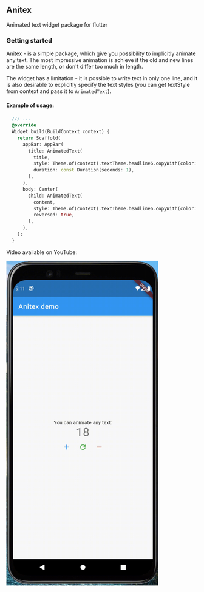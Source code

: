 ## Anitex

Animated text widget package for flutter

### Getting started
Anitex - is a simple package, which give you possibility to implicitly
animate any text. The most impressive animation is achieve if the old
and new lines are the same length, or don't differ too much in length.

The widget has a limitation - it is possible to write text in only one 
line, and it is also desirable to explicitly specify the text styles
(you can get textStyle from context and pass it to `AnimatedText`).


#### Example of usage:
```dart
  /// ...
  @override
  Widget build(BuildContext context) {
    return Scaffold(
      appBar: AppBar(
        title: AnimatedText(
          title,
          style: Theme.of(context).textTheme.headline6.copyWith(color: Colors.white),
          duration: const Duration(seconds: 1),
        ),
      ),
      body: Center(
        child: AnimatedText(
          content,
          style: Theme.of(context).textTheme.headline6.copyWith(color: Colors.white),
          reversed: true,
        ),
      ),
    );
  }
```

Video available on YouTube:

<img src="https://github.com/alphamikle/anitex/raw/master/demo.gif" width="400">